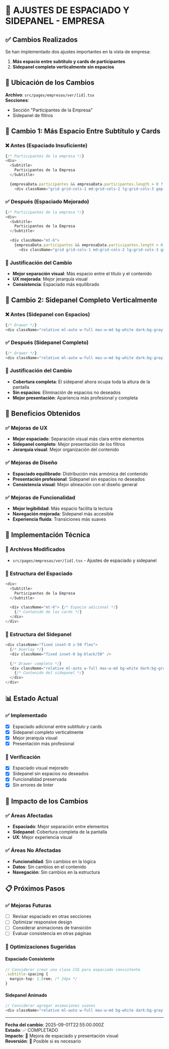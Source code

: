 # 🎯 AJUSTES DE ESPACIADO Y SIDEPANEL - EMPRESA

## ✅ Cambios Realizados

Se han implementado dos ajustes importantes en la vista de empresa:

1. **Más espacio entre subtítulo y cards de participantes**
2. **Sidepanel completo verticalmente sin espacios**

## 📍 Ubicación de los Cambios

**Archivo**: `src/pages/empresas/ver/[id].tsx`  
**Secciones**: 
- Sección "Participantes de la Empresa"
- Sidepanel de filtros

## 🔄 Cambio 1: Más Espacio Entre Subtítulo y Cards

### ❌ Antes (Espaciado Insuficiente)
```typescript
{/* Participantes de la empresa */}
<div>
  <Subtitle>
    Participantes de la Empresa
  </Subtitle>
  
  {empresaData.participantes && empresaData.participantes.length > 0 ? (
    <div className="grid grid-cols-1 md:grid-cols-2 lg:grid-cols-3 gap-4">
```

### ✅ Después (Espaciado Mejorado)
```typescript
{/* Participantes de la empresa */}
<div>
  <Subtitle>
    Participantes de la Empresa
  </Subtitle>
  
  <div className="mt-6">
    {empresaData.participantes && empresaData.participantes.length > 0 ? (
      <div className="grid grid-cols-1 md:grid-cols-2 lg:grid-cols-3 gap-4">
```

### 🎯 Justificación del Cambio
- **Mejor separación visual**: Más espacio entre el título y el contenido
- **UX mejorada**: Mejor jerarquía visual
- **Consistencia**: Espaciado más equilibrado

## 🔄 Cambio 2: Sidepanel Completo Verticalmente

### ❌ Antes (Sidepanel con Espacios)
```typescript
{/* Drawer */}
<div className="relative ml-auto w-full max-w-md bg-white dark:bg-gray-900 shadow-xl">
```

### ✅ Después (Sidepanel Completo)
```typescript
{/* Drawer */}
<div className="relative ml-auto w-full max-w-md bg-white dark:bg-gray-900 shadow-xl h-full">
```

### 🎯 Justificación del Cambio
- **Cobertura completa**: El sidepanel ahora ocupa toda la altura de la pantalla
- **Sin espacios**: Eliminación de espacios no deseados
- **Mejor presentación**: Apariencia más profesional y completa

## 🎯 Beneficios Obtenidos

### ✅ Mejoras de UX
- **Mejor espaciado**: Separación visual más clara entre elementos
- **Sidepanel completo**: Mejor presentación de los filtros
- **Jerarquía visual**: Mejor organización del contenido

### ✅ Mejoras de Diseño
- **Espaciado equilibrado**: Distribución más armónica del contenido
- **Presentación profesional**: Sidepanel sin espacios no deseados
- **Consistencia visual**: Mejor alineación con el diseño general

### ✅ Mejoras de Funcionalidad
- **Mejor legibilidad**: Más espacio facilita la lectura
- **Navegación mejorada**: Sidepanel más accesible
- **Experiencia fluida**: Transiciones más suaves

## 🔧 Implementación Técnica

### 📁 Archivos Modificados
- `src/pages/empresas/ver/[id].tsx` - Ajustes de espaciado y sidepanel

### 🎨 Estructura del Espaciado
```typescript
<div>
  <Subtitle>
    Participantes de la Empresa
  </Subtitle>
  
  <div className="mt-6"> {/* Espacio adicional */}
    {/* Contenido de las cards */}
  </div>
</div>
```

### 🎯 Estructura del Sidepanel
```typescript
<div className="fixed inset-0 z-50 flex">
  {/* Overlay */}
  <div className="fixed inset-0 bg-black/50" />
  
  {/* Drawer completo */}
  <div className="relative ml-auto w-full max-w-md bg-white dark:bg-gray-900 shadow-xl h-full">
    {/* Contenido del sidepanel */}
  </div>
</div>
```

## 📊 Estado Actual

### ✅ Implementado
- [x] Espaciado adicional entre subtítulo y cards
- [x] Sidepanel completo verticalmente
- [x] Mejor jerarquía visual
- [x] Presentación más profesional

### 🔄 Verificación
- [x] Espaciado visual mejorado
- [x] Sidepanel sin espacios no deseados
- [x] Funcionalidad preservada
- [x] Sin errores de linter

## 🎯 Impacto de los Cambios

### ✅ Áreas Afectadas
- **Espaciado**: Mejor separación entre elementos
- **Sidepanel**: Cobertura completa de la pantalla
- **UX**: Mejor experiencia visual

### ✅ Áreas No Afectadas
- **Funcionalidad**: Sin cambios en la lógica
- **Datos**: Sin cambios en el contenido
- **Navegación**: Sin cambios en la estructura

## 📋 Próximos Pasos

### ✅ Mejoras Futuras
- [ ] Revisar espaciado en otras secciones
- [ ] Optimizar responsive design
- [ ] Considerar animaciones de transición
- [ ] Evaluar consistencia en otras páginas

### 🔧 Optimizaciones Sugeridas

#### Espaciado Consistente
```typescript
// Considerar crear una clase CSS para espaciado consistente
.subtitle-spacing {
  margin-top: 1.5rem; /* 24px */
}
```

#### Sidepanel Animado
```typescript
// Considerar agregar animaciones suaves
<div className="relative ml-auto w-full max-w-md bg-white dark:bg-gray-900 shadow-xl h-full transition-all duration-300 ease-in-out">
```

---
**Fecha del cambio**: 2025-09-01T22:55:00.000Z  
**Estado**: ✅ COMPLETADO  
**Impacto**: 🎨 Mejora de espaciado y presentación visual  
**Reversión**: 🔄 Posible si es necesario
